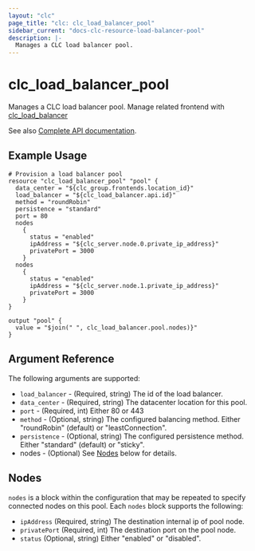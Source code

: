 ```yaml
---
layout: "clc"
page_title: "clc: clc_load_balancer_pool"
sidebar_current: "docs-clc-resource-load-balancer-pool"
description: |-
  Manages a CLC load balancer pool.
---
```


# clc\_load\_balancer\_pool

Manages a CLC load balancer pool. Manage related frontend with [clc_load_balancer](load_balancer.html)

See also [Complete API documentation](https://www.ctl.io/api-docs/v2/#shared-load-balancer).

## Example Usage


```
# Provision a load balancer pool
resource "clc_load_balancer_pool" "pool" {
  data_center = "${clc_group.frontends.location_id}"
  load_balancer = "${clc_load_balancer.api.id}"
  method = "roundRobin"
  persistence = "standard"
  port = 80
  nodes
    {
      status = "enabled"
      ipAddress = "${clc_server.node.0.private_ip_address}"
      privatePort = 3000
    }
  nodes
    {
      status = "enabled"
      ipAddress = "${clc_server.node.1.private_ip_address}"
      privatePort = 3000
    }
}

output "pool" {
  value = "$join(" ", clc_load_balancer.pool.nodes)}"
}
```


## Argument Reference

The following arguments are supported:

* `load_balancer` - (Required, string) The id of the load balancer.
* `data_center` - (Required, string) The datacenter location for this pool.
* `port` - (Required, int) Either 80 or 443
* `method` - (Optional, string) The configured balancing method. Either
  "roundRobin" (default) or "leastConnection".
* `persistence` - (Optional, string) The configured persistence
  method. Either "standard" (default) or "sticky".
* nodes - (Optional) See [Nodes](#nodes) below for details.


<a id="nodes"></a>
## Nodes


`nodes` is a block within the configuration that may be repeated to
specify connected nodes on this pool. Each `nodes` block supports the
following:

* `ipAddress` (Required, string) The destination internal ip of pool node.
* `privatePort` (Required, int) The destination port on the pool node.
* `status` (Optional, string) Either "enabled" or "disabled".






